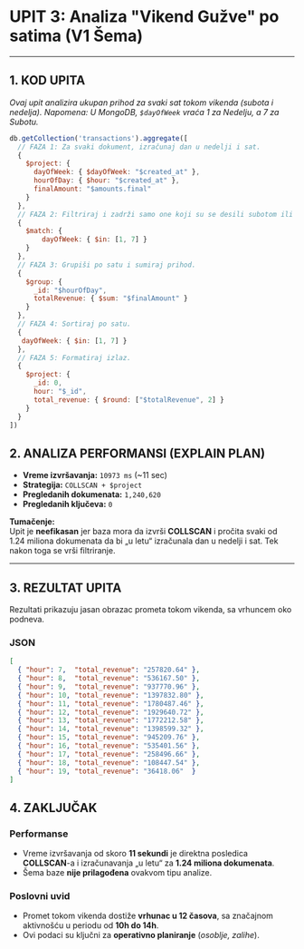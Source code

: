 # UPIT 3: Analiza "Vikend Gužve" po satima (V1 Šema)

---

## 1. KOD UPITA

*Ovaj upit analizira ukupan prihod za svaki sat tokom vikenda (subota i nedelja). Napomena: U MongoDB, `$dayOfWeek` vraća 1 za Nedelju, a 7 za Subotu.*

```javascript
db.getCollection('transactions').aggregate([
  // FAZA 1: Za svaki dokument, izračunaj dan u nedelji i sat.
  {
    $project: {
      dayOfWeek: { $dayOfWeek: "$created_at" },
      hourOfDay: { $hour: "$created_at" },
      finalAmount: "$amounts.final"
    }
  },
  // FAZA 2: Filtriraj i zadrži samo one koji su se desili subotom ili nedeljom.
  {
    $match: {
        dayOfWeek: { $in: [1, 7] }
    }
  },
  // FAZA 3: Grupiši po satu i sumiraj prihod.
  {
    $group: {
      _id: "$hourOfDay",
      totalRevenue: { $sum: "$finalAmount" }
    }
  },
  // FAZA 4: Sortiraj po satu.
  {
   dayOfWeek: { $in: [1, 7] }
  },
  // FAZA 5: Formatiraj izlaz.
  {
    $project: {
      _id: 0,
      hour: "$_id",
      total_revenue: { $round: ["$totalRevenue", 2] }
    }
  }
])
```
## 2. ANALIZA PERFORMANSI (EXPLAIN PLAN)

- **Vreme izvršavanja:** `10973 ms` (~11 sec)  
- **Strategija:** `COLLSCAN + $project`  
- **Pregledanih dokumenata:** `1,240,620`  
- **Pregledanih ključeva:** `0`  

**Tumačenje:**  
Upit je **neefikasan** jer baza mora da izvrši **COLLSCAN** i pročita svaki od 1.24 miliona dokumenata da bi „u letu“ izračunala dan u nedelji i sat. Tek nakon toga se vrši filtriranje.

---

## 3. REZULTAT UPITA

Rezultati prikazuju jasan obrazac prometa tokom vikenda, sa vrhuncem oko podneva.

### JSON
```json
[
  { "hour": 7,  "total_revenue": "257820.64" },
  { "hour": 8,  "total_revenue": "536167.50" },
  { "hour": 9,  "total_revenue": "937770.96" },
  { "hour": 10, "total_revenue": "1397832.80" },
  { "hour": 11, "total_revenue": "1780487.46" },
  { "hour": 12, "total_revenue": "1929640.72" },
  { "hour": 13, "total_revenue": "1772212.58" },
  { "hour": 14, "total_revenue": "1398599.32" },
  { "hour": 15, "total_revenue": "945209.76" },
  { "hour": 16, "total_revenue": "535401.56" },
  { "hour": 17, "total_revenue": "258496.66" },
  { "hour": 18, "total_revenue": "108447.54" },
  { "hour": 19, "total_revenue": "36418.06"  }
]
```

## 4. ZAKLJUČAK

### Performanse
- Vreme izvršavanja od skoro **11 sekundi** je direktna posledica **COLLSCAN**-a i izračunavanja „u letu“ za **1.24 miliona dokumenata**.  
- Šema baze **nije prilagođena** ovakvom tipu analize.

### Poslovni uvid
- Promet tokom vikenda dostiže **vrhunac u 12 časova**, sa značajnom aktivnošću u periodu od **10h do 14h**.  
- Ovi podaci su ključni za **operativno planiranje** (*osoblje, zalihe*).
